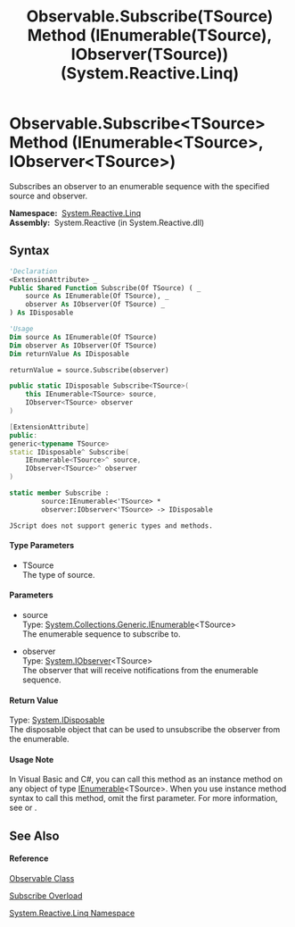 ﻿---
title: Observable.Subscribe(TSource) Method (IEnumerable(TSource), IObserver(TSource)) (System.Reactive.Linq)
TOCTitle: Subscribe(TSource) Method (IEnumerable(TSource), IObserver(TSource))
ms:assetid: M:System.Reactive.Linq.Observable.Subscribe``1(System.Collections.Generic.IEnumerable{``0},System.IObserver{``0})
ms:mtpsurl: https://msdn.microsoft.com/en-us/library/Hh229486(v=VS.103)
ms:contentKeyID: 36068902
ms.date: 06/28/2011
mtps_version: v=VS.103
dev_langs:
- vb
- csharp
- c++
- fsharp
- jscript
---

# Observable.Subscribe\<TSource\> Method (IEnumerable\<TSource\>, IObserver\<TSource\>)

Subscribes an observer to an enumerable sequence with the specified source and observer.

**Namespace:**  [System.Reactive.Linq](hh211929\(v=vs.103\).md)  
**Assembly:**  System.Reactive (in System.Reactive.dll)

## Syntax

``` vb
'Declaration
<ExtensionAttribute> _
Public Shared Function Subscribe(Of TSource) ( _
    source As IEnumerable(Of TSource), _
    observer As IObserver(Of TSource) _
) As IDisposable
```

``` vb
'Usage
Dim source As IEnumerable(Of TSource)
Dim observer As IObserver(Of TSource)
Dim returnValue As IDisposable

returnValue = source.Subscribe(observer)
```

``` csharp
public static IDisposable Subscribe<TSource>(
    this IEnumerable<TSource> source,
    IObserver<TSource> observer
)
```

``` c++
[ExtensionAttribute]
public:
generic<typename TSource>
static IDisposable^ Subscribe(
    IEnumerable<TSource>^ source, 
    IObserver<TSource>^ observer
)
```

``` fsharp
static member Subscribe : 
        source:IEnumerable<'TSource> * 
        observer:IObserver<'TSource> -> IDisposable 
```

``` jscript
JScript does not support generic types and methods.
```

#### Type Parameters

  - TSource  
    The type of source.

#### Parameters

  - source  
    Type: [System.Collections.Generic.IEnumerable](https://msdn.microsoft.com/en-us/library/9eekhta0)\<TSource\>  
    The enumerable sequence to subscribe to.  

<!-- end list -->

  - observer  
    Type: [System.IObserver](https://msdn.microsoft.com/en-us/library/Dd783449)\<TSource\>  
    The observer that will receive notifications from the enumerable sequence.  

#### Return Value

Type: [System.IDisposable](https://msdn.microsoft.com/en-us/library/aax125c9)  
The disposable object that can be used to unsubscribe the observer from the enumerable.  

#### Usage Note

In Visual Basic and C\#, you can call this method as an instance method on any object of type [IEnumerable](https://msdn.microsoft.com/en-us/library/9eekhta0)\<TSource\>. When you use instance method syntax to call this method, omit the first parameter. For more information, see [](https://msdn.microsoft.com/en-us/library/Bb384936) or [](https://msdn.microsoft.com/en-us/library/Bb383977).

## See Also

#### Reference

[Observable Class](hh244252\(v=vs.103\).md)

[Subscribe Overload](hh229413\(v=vs.103\).md)

[System.Reactive.Linq Namespace](hh211929\(v=vs.103\).md)

